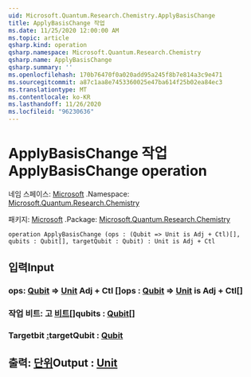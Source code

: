 ```yaml
---
uid: Microsoft.Quantum.Research.Chemistry.ApplyBasisChange
title: ApplyBasisChange 작업
ms.date: 11/25/2020 12:00:00 AM
ms.topic: article
qsharp.kind: operation
qsharp.namespace: Microsoft.Quantum.Research.Chemistry
qsharp.name: ApplyBasisChange
qsharp.summary: ''
ms.openlocfilehash: 170b76470f0a020add95a245f8b7e814a3c9e471
ms.sourcegitcommit: a87c1aa8e7453360025e47ba614f25b02ea84ec3
ms.translationtype: MT
ms.contentlocale: ko-KR
ms.lasthandoff: 11/26/2020
ms.locfileid: "96230636"
---
```

# <a name="applybasischange-operation"></a><span data-ttu-id="965d2-102">ApplyBasisChange 작업</span><span class="sxs-lookup"><span data-stu-id="965d2-102">ApplyBasisChange operation</span></span>

<span data-ttu-id="965d2-103">네임 스페이스: [Microsoft](xref:Microsoft.Quantum.Research.Chemistry) .</span><span class="sxs-lookup"><span data-stu-id="965d2-103">Namespace: [Microsoft.Quantum.Research.Chemistry](xref:Microsoft.Quantum.Research.Chemistry)</span></span>

<span data-ttu-id="965d2-104">패키지: [Microsoft](https://nuget.org/packages/Microsoft.Quantum.Research.Chemistry) .</span><span class="sxs-lookup"><span data-stu-id="965d2-104">Package: [Microsoft.Quantum.Research.Chemistry](https://nuget.org/packages/Microsoft.Quantum.Research.Chemistry)</span></span>




```qsharp
operation ApplyBasisChange (ops : (Qubit => Unit is Adj + Ctl)[], qubits : Qubit[], targetQubit : Qubit) : Unit is Adj + Ctl
```


## <a name="input"></a><span data-ttu-id="965d2-105">입력</span><span class="sxs-lookup"><span data-stu-id="965d2-105">Input</span></span>

### <a name="ops--qubit--unit--is-adj--ctl"></a><span data-ttu-id="965d2-106">ops: [Qubit](xref:microsoft.quantum.lang-ref.qubit) => [Unit](xref:microsoft.quantum.lang-ref.unit) Adj + Ctl []</span><span class="sxs-lookup"><span data-stu-id="965d2-106">ops : [Qubit](xref:microsoft.quantum.lang-ref.qubit) => [Unit](xref:microsoft.quantum.lang-ref.unit)  is Adj + Ctl[]</span></span>




### <a name="qubits--qubit"></a><span data-ttu-id="965d2-107">작업 비트: 고 [비트](xref:microsoft.quantum.lang-ref.qubit)[]</span><span class="sxs-lookup"><span data-stu-id="965d2-107">qubits : [Qubit](xref:microsoft.quantum.lang-ref.qubit)[]</span></span>




### <a name="targetqubit--qubit"></a><span data-ttu-id="965d2-108">Targetbit [:](xref:microsoft.quantum.lang-ref.qubit)</span><span class="sxs-lookup"><span data-stu-id="965d2-108">targetQubit : [Qubit](xref:microsoft.quantum.lang-ref.qubit)</span></span>





## <a name="output--unit"></a><span data-ttu-id="965d2-109">출력: [단위](xref:microsoft.quantum.lang-ref.unit)</span><span class="sxs-lookup"><span data-stu-id="965d2-109">Output : [Unit](xref:microsoft.quantum.lang-ref.unit)</span></span>

